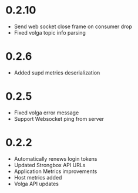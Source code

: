 # 0.2.10
- Send web socket close frame on consumer drop
- Fixed volga topic info parsing

# 0.2.6
- Added supd metrics deserialization

# 0.2.5
- Fixed volga error message
- Support Websocket ping from server

# 0.2.2

- Automatically renews login tokens
- Updated Strongbox API URLs
- Application Metrics improvements
- Host metrics added
- Volga API updates
